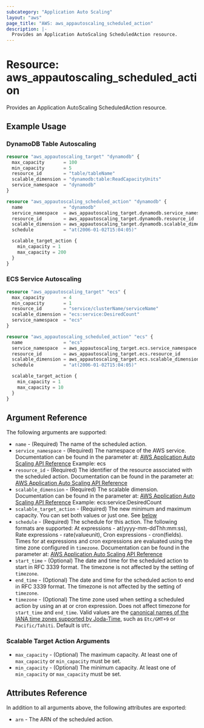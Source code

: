 ```yaml
---
subcategory: "Application Auto Scaling"
layout: "aws"
page_title: "AWS: aws_appautoscaling_scheduled_action"
description: |-
  Provides an Application AutoScaling ScheduledAction resource.
---
```


# Resource: aws_appautoscaling_scheduled_action

Provides an Application AutoScaling ScheduledAction resource.

## Example Usage

### DynamoDB Table Autoscaling

```terraform
resource "aws_appautoscaling_target" "dynamodb" {
  max_capacity       = 100
  min_capacity       = 5
  resource_id        = "table/tableName"
  scalable_dimension = "dynamodb:table:ReadCapacityUnits"
  service_namespace  = "dynamodb"
}

resource "aws_appautoscaling_scheduled_action" "dynamodb" {
  name               = "dynamodb"
  service_namespace  = aws_appautoscaling_target.dynamodb.service_namespace
  resource_id        = aws_appautoscaling_target.dynamodb.resource_id
  scalable_dimension = aws_appautoscaling_target.dynamodb.scalable_dimension
  schedule           = "at(2006-01-02T15:04:05)"

  scalable_target_action {
    min_capacity = 1
    max_capacity = 200
  }
}
```

### ECS Service Autoscaling

```terraform
resource "aws_appautoscaling_target" "ecs" {
  max_capacity       = 4
  min_capacity       = 1
  resource_id        = "service/clusterName/serviceName"
  scalable_dimension = "ecs:service:DesiredCount"
  service_namespace  = "ecs"
}

resource "aws_appautoscaling_scheduled_action" "ecs" {
  name               = "ecs"
  service_namespace  = aws_appautoscaling_target.ecs.service_namespace
  resource_id        = aws_appautoscaling_target.ecs.resource_id
  scalable_dimension = aws_appautoscaling_target.ecs.scalable_dimension
  schedule           = "at(2006-01-02T15:04:05)"

  scalable_target_action {
    min_capacity = 1
    max_capacity = 10
  }
}
```

## Argument Reference

The following arguments are supported:

* `name` - (Required) The name of the scheduled action.
* `service_namespace` - (Required) The namespace of the AWS service. Documentation can be found in the parameter at: [AWS Application Auto Scaling API Reference](https://docs.aws.amazon.com/ApplicationAutoScaling/latest/APIReference/API_PutScheduledAction.html#ApplicationAutoScaling-PutScheduledAction-request-ServiceNamespace) Example: ecs
* `resource_id` - (Required) The identifier of the resource associated with the scheduled action. Documentation can be found in the parameter at: [AWS Application Auto Scaling API Reference](https://docs.aws.amazon.com/ApplicationAutoScaling/latest/APIReference/API_PutScheduledAction.html#ApplicationAutoScaling-PutScheduledAction-request-ResourceId)
* `scalable_dimension` - (Required) The scalable dimension. Documentation can be found in the parameter at: [AWS Application Auto Scaling API Reference](https://docs.aws.amazon.com/ApplicationAutoScaling/latest/APIReference/API_PutScheduledAction.html#ApplicationAutoScaling-PutScheduledAction-request-ScalableDimension) Example: ecs:service:DesiredCount
* `scalable_target_action` - (Required) The new minimum and maximum capacity. You can set both values or just one. See [below](#scalable-target-action-arguments)
* `schedule` - (Required) The schedule for this action. The following formats are supported: At expressions - at(yyyy-mm-ddThh:mm:ss), Rate expressions - rate(valueunit), Cron expressions - cron(fields). Times for at expressions and cron expressions are evaluated using the time zone configured in `timezone`. Documentation can be found in the parameter at: [AWS Application Auto Scaling API Reference](https://docs.aws.amazon.com/ApplicationAutoScaling/latest/APIReference/API_PutScheduledAction.html#ApplicationAutoScaling-PutScheduledAction-request-Schedule)
* `start_time` - (Optional) The date and time for the scheduled action to start in RFC 3339 format. The timezone is not affected by the setting of `timezone`.
* `end_time` - (Optional) The date and time for the scheduled action to end in RFC 3339 format. The timezone is not affected by the setting of `timezone`.
* `timezone` - (Optional) The time zone used when setting a scheduled action by using an at or cron expression. Does not affect timezone for `start_time` and `end_time`. Valid values are the [canonical names of the IANA time zones supported by Joda-Time](https://www.joda.org/joda-time/timezones.html), such as `Etc/GMT+9` or `Pacific/Tahiti`. Default is `UTC`.

### Scalable Target Action Arguments

* `max_capacity` - (Optional) The maximum capacity. At least one of `max_capacity` or `min_capacity` must be set.
* `min_capacity` - (Optional) The minimum capacity. At least one of `min_capacity` or `max_capacity` must be set.

## Attributes Reference

In addition to all arguments above, the following attributes are exported:

* `arn` - The ARN of the scheduled action.
